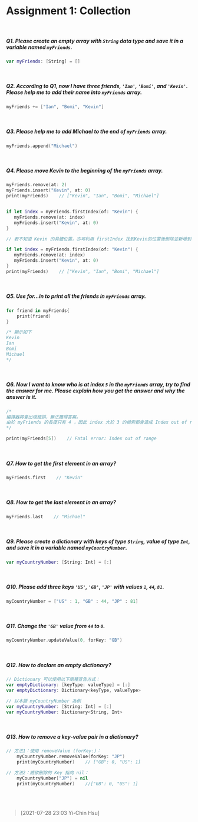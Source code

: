 # Assignment 1: Collection

<br>

##### Q1. Please create an empty array with  <code class="highlighter">String</code> data type and save it in a variable named <code class="highlighter">myFriends</code>.
```swift
var myFriends: [String] = []
``` 
<br>


##### Q2. According to Q1, now I have three friends, <code class="highlighter">'Ian'</code>, <code class="highlighter">'Bomi'</code>, and <code class="highlighter">'Kevin'</code>. Please help me to add their name into <code class="highlighter">myFriends</code> array.

```swift
myFriends += ["Ian", "Bomi", "Kevin"]
```
<br>


##### Q3. Please help me to add Michael to the end of <code class="highlighter">myFriends</code> array.


```swift
myFriends.append("Michael")
```
<br>


##### Q4. Please move Kevin to the beginning of the <code class="highlighter">myFriends</code> array.


```swift
myFriends.remove(at: 2)
myFriends.insert("Kevin", at: 0)
print(myFriends)    // ["Kevin", "Ian", "Bomi", "Michael"]


if let index = myFriends.firstIndex(of: "Kevin") {
   myFriends.remove(at: index)
   myFriends.insert("Kevin", at: 0)
}
```

```swift
// 若不知道 Kevin 的具體位置，亦可利用 firstIndex 找到Kevin的位置後刪除並新增到首位

if let index = myFriends.firstIndex(of: "Kevin") {
   myFriends.remove(at: index)
   myFriends.insert("Kevin", at: 0)
}
print(myFriends)    // ["Kevin", "Ian", "Bomi", "Michael"]

```
<br>


##### Q5. Use for...in to print all the friends in <code class="highlighter">myFriends</code> array.


```swift
for friend in myFriends{
    print(friend)   
}

/* 顯示如下
Kevin
Ian
Bomi
Michael
*/
```
<br>


##### Q6. Now I want to know who is at index <code class="highlighter">5</code> in the <code class="highlighter">myFriends</code> array, try to find the answer for me. Please explain how you get the answer and why the answer is it.


```swift
/* 
編譯器將會出現錯誤，無法獲得答案。
由於 myFriends 的長度只有 4 ，因此 index 大於 3 的檢索都會造成 Index out of range 的嚴重錯誤。
*/

print(myFriends[5])    // Fatal error: Index out of range
```
<br>


##### Q7. How to get the first element in an array?


```swift
myFriends.first    // "Kevin"
```
<br>


##### Q8. How to get the last element in an array?


```swift
myFriends.last    // "Michael"
```
<br>


##### Q9. Please create a dictionary with keys of type <code class="highlighter">String</code>, value of type <code class="highlighter">Int</code>, and save it in a variable named <code class="highlighter">myCountryNumber</code>.


```swift
var myCountryNumber: [String: Int] = [:]
```
<br>


##### Q10. Please add three keys <code class="highlighter">'US'</code>, <code class="highlighter">'GB'</code>, <code class="highlighter">'JP'</code> with values <code class="highlighter">1</code>, <code class="highlighter">44</code>, <code class="highlighter">81</code>.


```swift
myCountryNumber = ["US" : 1, "GB" : 44, "JP" : 81]
```
<br>


##### Q11. Change the <code class="highlighter">'GB'</code> value from <code class="highlighter">44</code> to <code class="highlighter">0</code>.


```swift
myCountryNumber.updateValue(0, forKey: "GB")
```
<br>


##### Q12. How to declare an empty dictionary?


```swift
// Dictionary 可以使用以下兩種宣告方式：
var emptyDictionary: [keyType: valueType] = [:]
var emptyDictionary: Dictionary<keyType, valueType>

// 以本題 myCountryNumber 為例
var myCountryNumber: [String: Int] = [:]
var myCountryNumber: Dictionary<String, Int>
```
<br>


##### Q13. How to remove a key-value pair in a dictionary?


```swift
// 方法1：使用 removeValue (forKey:)：
    myCountryNumber.removeValue(forKey: "JP")
    print(myCountryNumber)    // ["GB": 0, "US": 1]

// 方法2：將欲刪除的 Key 指向 nil：
    myCountryNumber["JP"] = nil
    print(myCountryNumber)    //["GB": 0, "US": 1]
```
<br>

<br>


> [2021-07-28 23:03 Yi-Chin Hsu]